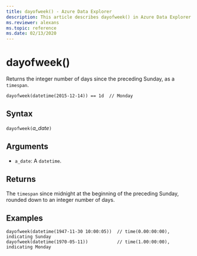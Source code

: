 ```yaml
---
title: dayofweek() - Azure Data Explorer
description: This article describes dayofweek() in Azure Data Explorer.
ms.reviewer: alexans
ms.topic: reference
ms.date: 02/13/2020
---
```

# dayofweek()

Returns the integer number of days since the preceding Sunday, as a `timespan`.

```kusto
dayofweek(datetime(2015-12-14)) == 1d  // Monday
```

## Syntax

`dayofweek(`*a_date*`)`

## Arguments

* `a_date`: A `datetime`.

## Returns

The `timespan` since midnight at the beginning of the preceding Sunday, rounded down to an integer number of days.

## Examples

```kusto
dayofweek(datetime(1947-11-30 10:00:05))  // time(0.00:00:00), indicating Sunday
dayofweek(datetime(1970-05-11))           // time(1.00:00:00), indicating Monday
```
